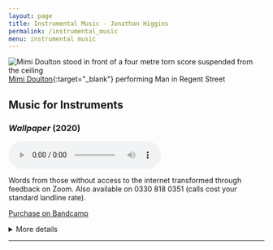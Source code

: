 ```yaml
---
layout: page
title: Instrumental Music - Jonathan Higgins
permalink: /instrumental_music
menu: instrumental music
---
```

<img
  sizes="(min-width: 56em) 800px, 90vw"
  srcset="/media/images/man_in_regent_street_400.jpg 400w,
          /media/images/man_in_regent_street_600.jpg 600w,
          /media/images/man_in_regent_street.jpg 800w"
  alt="Mimi Doulton stood in front of a four metre torn score suspended from the ceiling">
[Mimi Doulton](http://mimidoulton.com/){:target="_blank"} performing Man in Regent Street

## Music for Instruments

### *Wallpaper* (2020)

<audio controls>
  <source src="/media/audio/wallpaper.mp3" type="audio/mpeg">
Your browser does not support the audio element.
</audio>

Words from those without access to the internet transformed through feedback on Zoom. Also available on 0330 818 0351 (calls cost your standard landline rate).

<a href="https://jphiggins.bandcamp.com/album/wallpaper" target="_blank">Purchase on Bandcamp</a>

<details>
 <summary>More details</summary>

During isolation we have looked to the internet to replace in person communication. Zoom and similar services have provided much needed interaction for many. However, those who lack access to the internet are excluded from these virtual social spaces. Wallpaper utilises words from those isolating without access to the internet. In an online recording session their words were read back, performed and manipulated via the imperfections of the internet until digital noise overtook all meaning. These recordings were then arranged to create Wallpaper.<br><br>

Wallpaper exists in two versions: the digital download available here and a hotline available on 0330 818 0351 (calls cost your standard landline rate, if you're outside the UK please call +44 330 818 0351). The phone you use, where you are and the time of day you call will all affect the quality of the playback through the hotline creating a unique ‘version’ of the piece on each listen. As the quality of the call changes different aspects of the piece are filtered out, forefronting or hiding various layers within the music. The EP available on Bandcamp consists of the digital download of Wallpaper and three recordings of the hotline from different phones and locations.<br><br>

Performers: Patricia Auchterlonie, Mimi Doulton, Ella Taylor and Juliet Wallace.<br><br>

Supported by Sound and Music's ‘Interpreting Isolation’ Grants.<br><br>

</details>

---


